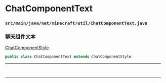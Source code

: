 # ChatComponentText

### `src/main/java/net/minecraft/util/ChatComponentText.java`

### 聊天组件文本

[ChatComponentStyle](ChatComponentStyle.md)

```java
public class ChatComponentText extends ChatComponentStyle
```

---

&nbsp;

---

&nbsp;
